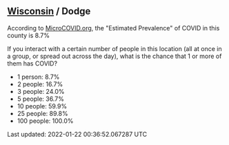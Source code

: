 
## [Wisconsin](/united-states/wisconsin) / Dodge

According to [MicroCOVID.org](http://microcovid.org),
the "Estimated Prevalence" of COVID in this county is 8.7%

If you interact with a certain number of people in this location
(all at once in a group, or spread out across the day), what is the chance that
1 or more of them has COVID?

- 1 person: 8.7%
- 2 people: 16.7%
- 3 people: 24.0%
- 5 people: 36.7%
- 10 people: 59.9%
- 25 people: 89.8%
- 100 people: 100.0%

Last updated: 2022-01-22 00:36:52.067287 UTC
